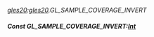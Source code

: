 _[gles20](../../modules/gles20/gles20-module.md):[gles20](../../modules/gles20/gles20-module.md).GL\_SAMPLE\_COVERAGE\_INVERT_
##### Const GL\_SAMPLE\_COVERAGE\_INVERT:[Int](../../modules/wonkey/wonkey-types-int.md)
